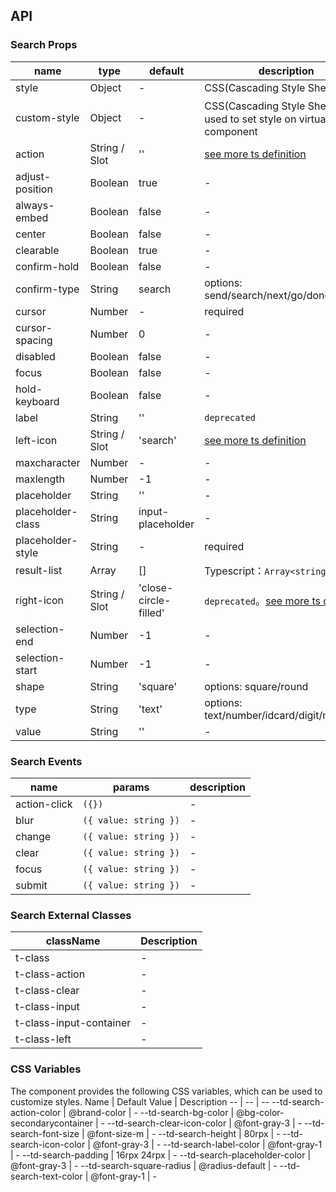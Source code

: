 
## API

### Search Props

name | type | default | description | required
-- | -- | -- | -- | --
style | Object | - | CSS(Cascading Style Sheets) | N
custom-style | Object | - | CSS(Cascading Style Sheets)，used to set style on virtual component | N
action | String / Slot | '' | [see more ts definition](https://github.com/Tencent/tdesign-miniprogram/blob/develop/src/common/common.ts) | N
adjust-position | Boolean | true | \- | N
always-embed | Boolean | false | \- | N
center | Boolean | false | \- | N
clearable | Boolean | true | \- | N
confirm-hold | Boolean | false | \- | N
confirm-type | String | search | options: send/search/next/go/done | N
cursor | Number | - | required | Y
cursor-spacing | Number | 0 | \- | N
disabled | Boolean | false | \- | N
focus | Boolean | false | \- | N
hold-keyboard | Boolean | false | \- | N
label | String | '' | `deprecated` | N
left-icon | String / Slot | 'search' | [see more ts definition](https://github.com/Tencent/tdesign-miniprogram/blob/develop/src/common/common.ts) | N
maxcharacter | Number | - | \- | N
maxlength | Number | -1 | \- | N
placeholder | String | '' | \- | N
placeholder-class | String | input-placeholder | \- | N
placeholder-style | String | - | required | Y
result-list | Array | [] | Typescript：`Array<string>` | N
right-icon | String / Slot | 'close-circle-filled' | `deprecated`。[see more ts definition](https://github.com/Tencent/tdesign-miniprogram/blob/develop/src/common/common.ts) | N
selection-end | Number | -1 | \- | N
selection-start | Number | -1 | \- | N
shape | String | 'square' | options: square/round | N
type | String | 'text' | options: text/number/idcard/digit/nickname | N
value | String | '' | \- | N

### Search Events

name | params | description
-- | -- | --
action-click | `({})` | \-
blur | `({ value: string })` | \-
change | `({ value: string })` | \-
clear | `({ value: string })` | \-
focus | `({ value: string })` | \-
submit | `({ value: string })` | \-
### Search External Classes

className | Description
-- | --
t-class | \-
t-class-action | \-
t-class-clear | \-
t-class-input | \-
t-class-input-container | \-
t-class-left | \-

### CSS Variables

The component provides the following CSS variables, which can be used to customize styles.
Name | Default Value | Description 
-- | -- | --
--td-search-action-color | @brand-color | - 
--td-search-bg-color | @bg-color-secondarycontainer | - 
--td-search-clear-icon-color | @font-gray-3 | - 
--td-search-font-size | @font-size-m | - 
--td-search-height | 80rpx | - 
--td-search-icon-color | @font-gray-3 | - 
--td-search-label-color | @font-gray-1 | - 
--td-search-padding | 16rpx 24rpx | - 
--td-search-placeholder-color | @font-gray-3 | - 
--td-search-square-radius | @radius-default | - 
--td-search-text-color | @font-gray-1 | -